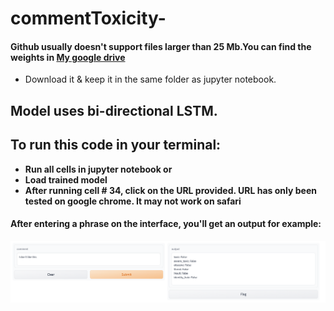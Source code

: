 # commentToxicity-

#### Github usually doesn't support files larger than 25 Mb.You can find the weights in [My google drive](https://drive.google.com/drive/folders/15gg-XeTXZo4faorFdemGgkFMjsuvZBO_?usp=sharing) 
* Download it & keep it in the same folder as jupyter notebook.

## Model uses bi-directional LSTM.

## To run this code in your terminal:
* **Run all cells in jupyter notebook or**
* **Load trained model**
* **After running cell # 34, click on the URL provided. URL has only been tested on google chrome. It may not work on safari**

#### After entering a phrase on the interface, you'll get an output for example: 
![Output img](https://github.com/SBNoor/commentToxicity-/blob/main/img1.png)
